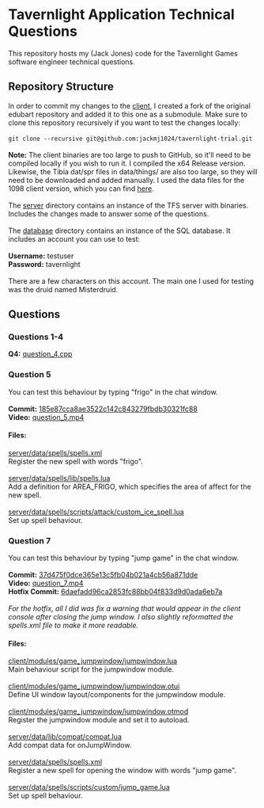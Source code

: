 # Tavernlight Application Technical Questions
This repository hosts my (Jack Jones) code for the Tavernlight Games software engineer technical questions.

## Repository Structure
In order to commit my changes to the [client](https://github.com/jackmj1024/otclient/), I created a fork of the original edubart repository and added it to this one as a submodule. Make sure to clone this repository recursively if you want to test the changes locally:
<br><br>
`git clone --recursive git@github.com:jackmj1024/tavernlight-trial.git`
<br><br>
**Note:** The client binaries are too large to push to GitHub, so it'll need to be compiled locally if you wish to run it. I compiled the x64 Release version. Likewise, the Tibia dat/spr files in data/things/ are also too large, so they will need to be downloaded and added manually. I used the data files for the 1098 client version, which you can find [here](https://downloads.ots.me/data/tibia-clients/dat_and_spr/1098.zip).
<br><br>
The [server](https://github.com/jackmj1024/tavernlight-trial/tree/main/server) directory contains an instance of the TFS server with binaries. Includes the changes made to answer some of the questions. 
<br><br>
The [database](https://github.com/jackmj1024/tavernlight-trial/tree/main/database) directory contains an instance of the SQL database. It includes an account you can use to test:
<br><br>
**Username:** testuser
<br>
**Password:** tavernlight
<br><br>
There are a few characters on this account. The main one I used for testing was the druid named Misterdruid.

## Questions

### Questions 1-4
**Q4:** [question_4.cpp](https://github.com/jackmj1024/tavernlight-trial/blob/main/questions/question_4.cpp)

### Question 5
You can test this behaviour by typing "frigo" in the chat window.
<br>
<br>
**Commit:** [185e87cca8ae3522c142c843279fbdb30321fc88](https://github.com/jackmj1024/tavernlight-trial/commit/185e87cca8ae3522c142c843279fbdb30321fc88)<br>
**Video:** [question_5.mp4](https://github.com/jackmj1024/tavernlight-trial/blob/main/questions/question_5.mp4)<br>

#### Files:
[server/data/spells/spells.xml](https://github.com/jackmj1024/tavernlight-trial/blob/main/server/data/spells/spells.xml)<br>
Register the new spell with words "frigo".
<br>
<br>
[server/data/spells/lib/spells.lua](https://github.com/jackmj1024/tavernlight-trial/blob/main/server/data/spells/lib/spells.lua)<br>
Add a definition for AREA_FRIGO, which specifies the area of affect for the new spell.
<br>
<br>
[server/data/spells/scripts/attack/custom_ice_spell.lua](https://github.com/jackmj1024/tavernlight-trial/blob/main/server/data/spells/scripts/attack/custom_ice_spell.lua)<br>
Set up spell behaviour.

### Question 7
You can test this behaviour by typing "jump game" in the chat window.
<br>
<br>
**Commit:** [37d475f0dce365e13c5fb04b021a4cb56a871dde](https://github.com/jackmj1024/tavernlight-trial/commit/37d475f0dce365e13c5fb04b021a4cb56a871dde)<br>
**Video:** [question_7.mp4](https://github.com/jackmj1024/tavernlight-trial/blob/main/questions/question_7.mp4)<br>
**Hotfix Commit:** [6daefadd96ca2853fc88bb04f833d9d0ada6eb7a](https://github.com/jackmj1024/tavernlight-trial/commit/6daefadd96ca2853fc88bb04f833d9d0ada6eb7a)<br><br>
*For the hotfix, all I did was fix a warning that would appear in the client console after closing the jump window. I also slightly reformatted the spells.xml file to make it more readable.*
#### Files:
[client/modules/game_jumpwindow/jumpwindow.lua](https://github.com/jackmj1024/otclient/blob/master/modules/game_jumpwindow/jumpwindow.lua)<br>
Main behaviour script for the jumpwindow module.
<br>
<br>
[client/modules/game_jumpwindow/jumpwindow.otui](https://github.com/jackmj1024/otclient/blob/master/modules/game_jumpwindow/jumpwindow.otui)<br>
Define UI window layout/components for the jumpwindow module.
<br>
<br>
[client/modules/game_jumpwindow/jumpwindow.otmod](https://github.com/jackmj1024/otclient/blob/master/modules/game_jumpwindow/jumpwindow.otmod)<br>
Register the jumpwindow module and set it to autoload.
<br>
<br>
[server/data/lib/compat/compat.lua](https://github.com/jackmj1024/tavernlight-trial/blob/main/server/data/lib/compat/compat.lua)<br>
Add compat data for onJumpWindow.
<br>
<br>
[server/data/spells/spells.xml](https://github.com/jackmj1024/tavernlight-trial/blob/main/server/data/spells/spells.xml)<br>
Register a new spell for opening the window with words "jump game".
<br>
<br>
[server/data/spells/scripts/custom/jump_game.lua](https://github.com/jackmj1024/tavernlight-trial/blob/main/server/data/spells/scripts/custom/jump_game.lua)<br>
Set up spell behaviour.
